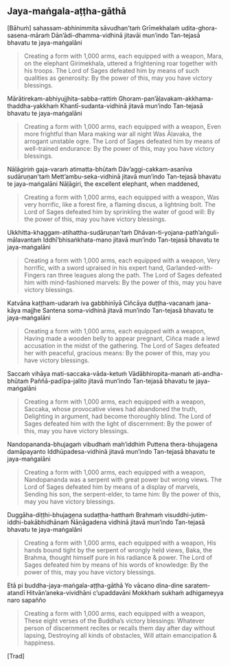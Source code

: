 ## Jaya-maṅgala-aṭṭha-gāthā<a id="jaya-mangala-attha-gatha"></a>

[Bāhuṁ] sahassam-abhinimmita sāvudhan'taṁ
Grīmekhalaṁ udita-ghora-sasena-māraṁ
Dān’ādi-dhamma-vidhinā jitavāi mun’indo
Tan-tejasā bhavatu te jaya-maṅgalāni

<div class="english">

> Creating a form with 1,000 arms, each equipped with a weapon,
> Mara, on the elephant Girimekhala, uttered a frightening roar together with his troops.
> The Lord of Sages defeated him by means of such qualities as generosity:
> By the power of this, may you have victory blessings.

</div>

Mārātirekam-abhiyujjhita-sabba-rattiṁ
Ghoram-pan’āḷavakam-akkhama-thaddha-yakkhaṁ
Khantī-sudanta-vidhinā jitavā mun’indo
Tan-tejasā bhavatu te jaya-maṅgalāni

<div class="english">

> Creating a form with 1,000 arms, each equipped with a weapon,
> Even more frightful than Mara making war all night
> Was Āḷavaka, the arrogant unstable ogre.
> The Lord of Sages defeated him by means of well-trained endurance:
> By the power of this, may you have victory blessings.

</div>

Nāḷāgiriṁ gaja-varaṁ atimatta-bhūtaṁ
Dāv’aggi-cakkam-asanīva sudāruṇan'taṁ
Mett’ambu-seka-vidhinā jitavā mun’indo
Tan-tejasā bhavatu te jaya-maṅgalāni
Nāḷāgiri, the excellent elephant, when maddened,

<div class="english">

> Creating a form with 1,000 arms, each equipped with a weapon,
> Was very horrific, like a forest fire, a flaming discus, a lightning bolt.
> The Lord of Sages defeated him by sprinkling the water of good will:
> By the power of this, may you have victory blessings.

</div>

Ukkhitta-khaggam-atihattha-sudāruṇan'taṁ
Dhāvan-ti-yojana-path’aṅguli-mālavantaṁ
Iddhī’bhisaṅkhata-mano jitavā mun’indo
Tan-tejasā bhavatu te jaya-maṅgalāni

<div class="english">

> Creating a form with 1,000 arms, each equipped with a weapon,
> Very horrific, with a sword upraised in his expert hand,
> Garlanded-with-Fingers ran three leagues along the path.
> The Lord of Sages defeated him with mind-fashioned marvels:
> By the power of this, may you have victory blessings.

</div>

Katvāna kaṭṭham-udaraṁ iva gabbhinīyā
Ciñcāya duṭṭha-vacanaṁ jana-kāya majjhe
Santena soma-vidhinā jitavā mun’indo
Tan-tejasā bhavatu te jaya-maṅgalāni

<div class="english">

> Creating a form with 1,000 arms, each equipped with a weapon,
> Having made a wooden belly to appear pregnant,
> Ciñca made a lewd accusation in the midst of the gathering.
> The Lord of Sages defeated her with peaceful, gracious means:
> By the power of this, may you have victory blessings.

</div>

Saccaṁ vihāya mati-saccaka-vāda-ketuṁ
Vādābhiropita-manaṁ ati-andha-bhūtaṁ
Paññā-padīpa-jalito jitavā mun’indo
Tan-tejasā bhavatu te jaya-maṅgalāni

<div class="english">

> Creating a form with 1,000 arms, each equipped with a weapon,
> Saccaka, whose provocative views had abandoned the truth,
> Delighting in argument, had become thoroughly blind.
> The Lord of Sages defeated him with the light of discernment:
> By the power of this, may you have victory blessings.

</div>

Nandopananda-bhujagaṁ vibudhaṁ mah’iddhiṁ
Puttena thera-bhujagena damāpayanto
Iddhūpadesa-vidhinā jitavā mun’indo
Tan-tejasā bhavatu te jaya-maṅgalāni

<div class="english">

> Creating a form with 1,000 arms, each equipped with a weapon,
> Nandopananda was a serpent with great power but wrong views.
> The Lord of Sages defeated him by means of a display of marvels,
> Sending his son, the serpent-elder, to tame him:
> By the power of this, may you have victory blessings.

</div>

Duggāha-diṭṭhi-bhujagena sudaṭṭha-hatthaṁ
Brahmaṁ visuddhi-jutim-iddhi-bakābhidhānaṁ
Ñāṇāgadena vidhinā jitavā mun’indo
Tan-tejasā bhavatu te jaya-maṅgalāni

<div class="english">

> Creating a form with 1,000 arms, each equipped with a weapon,
> His hands bound tight by the serpent of wrongly held views,
> Baka, the Brahma, thought himself pure in his radiance & power.
> The Lord of Sages defeated him by means of his words of knowledge:
> By the power of this, may you have victory blessings.

</div>

Etā pi buddha-jaya-maṅgala-aṭṭha-gāthā
Yo vācano dina-dine saratem-atandī
Hitvān’aneka-vividhāni c’upaddavāni
Mokkhaṁ sukhaṁ adhigameyya naro sapañño

<div class="english">

> Creating a form with 1,000 arms, each equipped with a weapon,
> These eight verses of the Buddha’s victory blessings:
> Whatever person of discernment recites or recalls them day after day without lapsing,
> Destroying all kinds of obstacles,
> Will attain emancipation & happiness.

</div>

[Trad]
